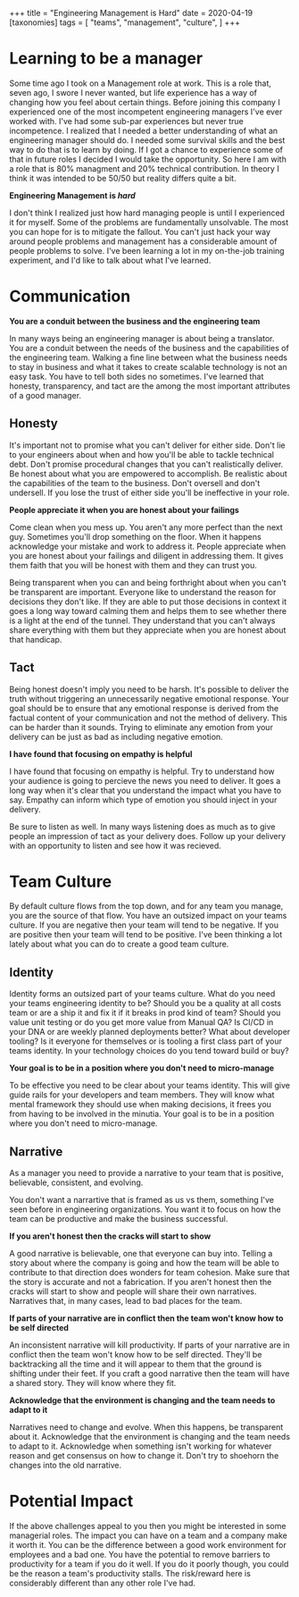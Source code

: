 +++
title = "Engineering Management is Hard"
date = 2020-04-19
[taxonomies]
tags = [
    "teams",
    "management",
    "culture",
]
+++

# Learning to be a manager

Some time ago I took on a Management role at work. This is a role that, seven
ago, I swore I never wanted, but life experience has a way of changing how you
feel about certain things. Before joining this company I experienced one of the
most incompetent engineering managers I've ever worked with. I've had some
sub-par experiences but never true incompetence. I realized that I needed a
better understanding of what an engineering manager should do. I needed some
survival skills and the best way to do that is to learn by doing. If I got a
chance to experience some of that in future roles I decided I would take the
opportunity. So here I am with a role that is 80% managment and 20% technical
contribution. In theory I think it was intended to be 50/50 but reality differs
quite a bit.

**Engineering Management is _hard_**

I don't think I realized just how hard managing people is until I experienced
it for myself. Some of the problems are fundamentally unsolvable. The most you
can hope for is to mitigate the fallout. You can't just hack your way around
people problems and management has a considerable amount of people problems to
solve. I've been learning a lot in my on-the-job training experiment, and I'd
like to talk about what I've learned.

# Communication

**You are a conduit between the business and the engineering team**

In many ways being an engineering manager is about being a translator. You are
a conduit between the needs of the business and the capabilities of the
engineering team. Walking a fine line between what the business needs to stay
in business and what it takes to create scalable technology is not an easy
task. You have to tell both sides no sometimes. I've learned that honesty,
transparency, and tact are the among the most important attributes of a good
manager.

## Honesty

It's important not to promise what you can't deliver for either side. Don't lie
to your engineers about when and how you'll be able to tackle technical debt.
Don't promise procedural changes that you can't realistically deliver. Be
honest about what you are empowered to accomplish. Be realistic about the
capabilities of the team to the business. Don't oversell and don't undersell.
If you lose the trust of either side you'll be ineffective in your role.

**People appreciate it when you are honest about your failings**

Come clean when you mess up. You aren't any more perfect than the next guy.
Sometimes you'll drop something on the floor. When it happens acknowledge your
mistake and work to address it. People appreciate when you are honest about
your failings and diligent in addressing them. It gives them faith that you
will be honest with them and they can trust you.

Being transparent when you can and being forthright about when you can't be
transparent are important. Everyone like to understand the reason for decisions
they don't like. If they are able to put those decisions in context it goes a
long way toward calming them and helps them to see whether there is a light at
the end of the tunnel. They understand that you can't always share everything
with them but they appreciate when you are honest about that handicap.

## Tact

Being honest doesn't imply you need to be harsh. It's possible to deliver the
truth without triggering an unnecessarily negative emotional response. Your
goal should be to ensure that any emotional response is derived from the
factual content of your communication and not the method of delivery. This can
be harder than it sounds. Trying to eliminate any emotion from your delivery
can be just as bad as including negative emotion.

**I have found that focusing on empathy is helpful**

I have found that focusing on empathy is helpful. Try to understand how your
audience is going to percieve the news you need to deliver. It goes a long way
when it's clear that you understand the impact what you have to say. Empathy
can inform which type of emotion you should inject in your delivery.

Be sure to listen as well. In many ways listening does as much as to give
people an impression of tact as your delivery does. Follow up your delivery
with an opportunity to listen and see how it was recieved.

# Team Culture

By default culture flows from the top down, and for any team you manage, you
are the source of that flow. You have an outsized impact on your teams culture.
If you are negative then your team will tend to be negative. If you are
positive then your team will tend to be positive. I've been thinking a lot
lately about what you can do to create a good team culture.

## Identity

Identity forms an outsized part of your teams culture. What do you need your
teams engineering identity to be? Should you be a quality at all costs team or
are a ship it and fix it if it breaks in prod kind of team? Should you value
unit testing or do you get more value from Manual QA? Is CI/CD in your DNA or
are weekly planned deployments better? What about developer tooling? Is it
everyone for themselves or is tooling a first class part of your teams
identity. In your technology choices do you tend toward build or buy?

**Your goal is to be in a position where you don't need to micro-manage**

To be effective you need to be clear about your teams identity. This will give
guide rails for your developers and team members. They will know what mental
framework they should use when making decisions, it frees you from having to be
involved in the minutia. Your goal is to be in a position where you don't need
to micro-manage.

## Narrative

As a manager you need to provide a narrative to your team that is positive,
believable, consistent, and evolving.

You don't want a narrartive that is framed as us vs them, something I've seen 
before in engineering organizations. You want it to focus on how the team can 
be productive and make the business successful.

**If you aren't honest then the cracks will start to show**

A good narrative is believable, one that everyone can buy into. Telling a story
about where the company is going and how the team will be able to contribute to
that direction does wonders for team cohesion. Make sure that the story is
accurate and not a fabrication. If you aren't honest then the cracks will start
to show and people will share their own narratives. Narratives that, in many
cases, lead to bad places for the team.

**If parts of your narrative are in conflict then the team won't know how to be self directed**

An inconsistent narrative will kill productivity. If parts of your narrative
are in conflict then the team won't know how to be self directed. They'll be
backtracking all the time and it will appear to them that the ground is
shifting under their feet. If you craft a good narrative then the team will
have a shared story. They will know where they fit.

**Acknowledge that the environment is changing and the team needs to adapt to it**

Narratives need to change and evolve. When this happens, be transparent about
it. Acknowledge that the environment is changing and the team needs to adapt to it.
Acknowledge when something isn't working for whatever reason and get consensus
on how to change it. Don't try to shoehorn the changes into the old narrative.

# Potential Impact

If the above challenges appeal to you then you might be interested in some
managerial roles. The impact you can have on a team and a company make it worth
it. You can be the difference between a good work environment for employees and
a bad one. You have the potential to remove barriers to productivity for a team
if you do it well. If you do it poorly though, you could be the reason a team's
productivity stalls. The risk/reward here is considerably different than any
other role I've had.
